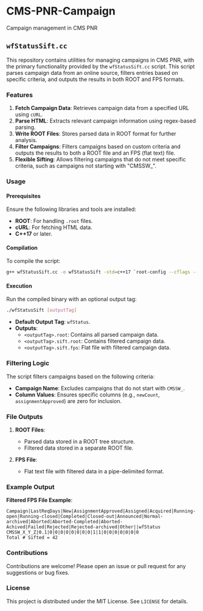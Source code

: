 # CMS-PNR-Campaign

Campaign management in CMS PNR

## `wfStatusSift.cc`

This repository contains utilities for managing campaigns in CMS PNR, with the primary functionality provided by the `wfStatusSift.cc` script. This script parses campaign data from an online source, filters entries based on specific criteria, and outputs the results in both ROOT and FPS formats.

### Features

1. **Fetch Campaign Data**: Retrieves campaign data from a specified URL using `cURL`.
2. **Parse HTML**: Extracts relevant campaign information using regex-based parsing.
3. **Write ROOT Files**: Stores parsed data in ROOT format for further analysis.
4. **Filter Campaigns**: Filters campaigns based on custom criteria and outputs the results to both a ROOT file and an FPS (flat text) file.
5. **Flexible Sifting**: Allows filtering campaigns that do not meet specific criteria, such as campaigns not starting with "CMSSW_".

### Usage

#### Prerequisites
Ensure the following libraries and tools are installed:
- **ROOT**: For handling `.root` files.
- **cURL**: For fetching HTML data.
- **C++17** or later.

#### Compilation
To compile the script:
```bash
g++ wfStatusSift.cc -o wfStatusSift -std=c++17 `root-config --cflags --libs` -lcurl
```

#### Execution
Run the compiled binary with an optional output tag:
```bash
./wfStatusSift [outputTag]
```
- **Default Output Tag**: `wfStatus`.
- **Outputs**:
  - `<outputTag>.root`: Contains all parsed campaign data.
  - `<outputTag>.sift.root`: Contains filtered campaign data.
  - `<outputTag>.sift.fps`: Flat file with filtered campaign data.

### Filtering Logic
The script filters campaigns based on the following criteria:
- **Campaign Name**: Excludes campaigns that do not start with `CMSSW_`.
- **Column Values**: Ensures specific columns (e.g., `newCount`, `assignmentApproved`) are zero for inclusion.

### File Outputs
1. **ROOT Files**:
   - Parsed data stored in a ROOT tree structure.
   - Filtered data stored in a separate ROOT file.

2. **FPS File**:
   - Flat text file with filtered data in a pipe-delimited format.

### Example Output
**Filtered FPS File Example**:
```
Campaign|LastReqDays|New|AssignmentApproved|Assigned|Acquired|Running-open|Running-closed|Completed|Closed-out|Announced|Normal-archived|Aborted|Aborted-Completed|Aborted-Achived|Failed|Rejected|Rejected-archived|Other||wfStatus
CMSSW_X_Y_Z|0.1|0|0|0|0|0|0|0|0|1|1|0|0|0|0|0|0|0
Total # Sifted = 42
```

### Contributions
Contributions are welcome! Please open an issue or pull request for any suggestions or bug fixes.

### License
This project is distributed under the MIT License. See `LICENSE` for details.
